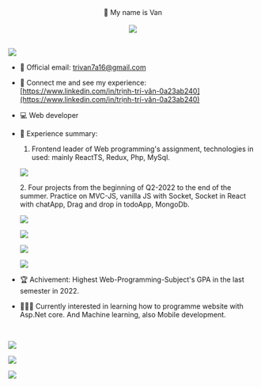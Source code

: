 
<div align="center">
👋 My name is Van </br></br>
<img style="max-width:500px;" src="https://res.cloudinary.com/dotr7u5kq/image/upload/v1673978983/githubportfolio/cat-gif-forgithub_p1zxlm.gif"/>
<br>
</div>

<br>

![](https://komarev.com/ghpvc/?username=trivankute&color=blue)

- 📧 Official email: trivan7a16@gmail.com

- 🔗 Connect me and see my experience: [https://www.linkedin.com/in/trịnh-trí-văn-0a23ab240](https://www.linkedin.com/in/trịnh-trí-văn-0a23ab240) 

- 💻 Web developer

- 📃 Experience summary:

  1. Frontend leader of Web programming's assignment, technologies in used: mainly ReactTS, Redux, Php, MySql.
  <p>
  <a href="https://github.com/trivankute/CuaHangThoiDai">
  <img align="center" src="https://github-readme-stats-gamma-ruddy-48.vercel.app/api/pin/?username=trivankute&repo=CuaHangThoiDai&theme=radical&title_color=F8C8DC"/>
  </a>
  </p>
  2. Four projects from the beginning of Q2-2022 to the end of the summer. 
  Practice on MVC-JS, vanilla JS with Socket, Socket in React with chatApp, Drag and drop in todoApp, MongoDb. 
  <p>
  <a href="https://github.com/trivankute/Yelp-Camp">
  <img align="center" src="https://github-readme-stats-gamma-ruddy-48.vercel.app/api/pin/?username=trivankute&repo=Yelp-Camp&theme=radical&title_color=F8C8DC"/>
  </a>
  </p>
  <p>
  <a href="https://github.com/trivankute/snakesForTest">
  <img align="center" src="https://github-readme-stats-gamma-ruddy-48.vercel.app/api/pin/?username=trivankute&repo=snakesForTest&theme=radical&title_color=F8C8DC"/>
  </a>
  </p>
  <p>
  <a href="https://github.com/trivankute/ChatApp">
  <img align="center" src="https://github-readme-stats-gamma-ruddy-48.vercel.app/api/pin/?username=trivankute&repo=chatApp&theme=radical&title_color=F8C8DC"/>
  </a>
  </p>
  <p>
  <a href="https://github.com/trivankute/ToDoApp">
  <img align="center" src="https://github-readme-stats-gamma-ruddy-48.vercel.app/api/pin/?username=trivankute&repo=todoApp&theme=radical&title_color=F8C8DC"/>
  </a>
  </p>
- 🏆 Achivement: Highest Web-Programming-Subject's GPA in the last semester in 2022.
- 👨🏻‍💻 Currently interested in learning how to programme website with Asp.Net core. And Machine learning, also Mobile development.
<br>
<div>
  <p>
  <a>
   <img align="center" src="https://github-readme-stats-gamma-ruddy-48.vercel.app/api?username=trivankute&count_private=true&show_icons=true&theme=dark&locale=en&ring_color=F8C8DC&title_color=F8C8DC"/>
  </a>
  </p>
  <p>
    <a>
   <img align="center" src="https://github-readme-stats-gamma-ruddy-48.vercel.app/api/top-langs?username=trivankute&show_icons=true&locale=en&layout=compact&theme=radical&hide=c&title_color=F8C8DC"/>
    </a>
  </p>
</div>
<div>
  <p>
    <a>
   <img align="center" src="https://github-readme-streak-stats.herokuapp.com/?user=trivankute&theme=radical&title_color=F8C8DC"/>
    </a>
  </p>
</div>
